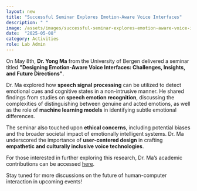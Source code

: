 ```yaml
---
layout: new
title: "Successful Seminar Explores Emotion-Aware Voice Interfaces"
description: " "
image: /assets/images/successful-seminar-explores-emotion-aware-voice-interfaces.jpg
date:  "2025-05-08"
category: Activities
role: Lab Admin
---
```

On May 8th, **Dr. Yong Ma** from the University of Bergen delivered a seminar titled **"Designing Emotion-Aware Voice Interfaces: Challenges, Insights, and Future Directions"**.

Dr. Ma explored how **speech signal processing** can be utilized to detect emotional cues and cognitive states in a non-intrusive manner. He shared findings from studies on **speech emotion recognition**, discussing the complexities of distinguishing between genuine and acted emotions, as well as the role of **machine learning models** in identifying subtle emotional differences.

The seminar also touched upon **ethical concerns**, including potential biases and the broader societal impact of emotionally intelligent systems. Dr. Ma underscored the importance of **user-centered design** in crafting **empathetic and culturally inclusive voice technologies**.

For those interested in further exploring this research, Dr. Ma’s academic contributions can be accessed [here](https://scholar.google.com/citations?user=CPH3qsUAAAAJ&hl=en).

Stay tuned for more discussions on the future of human-computer interaction in upcoming events!